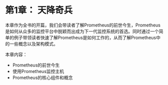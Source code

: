 # 第1章： 天降奇兵

本章作为全书的开篇，我们会带读者了解Prometheus的前世今生，Prometheus是如何从众多的监控平台中脱颖而出成为下一代监控系统的首选。同时通过一个简单的例子带领读者快速了解Prometheus是如何工作的，从而了解Prometheus中的一些概念以及架构模式。

本章内容：

* Prometheus的前世今生
* 使用Prometheus监控主机
* Prometheus的核心组件和概念